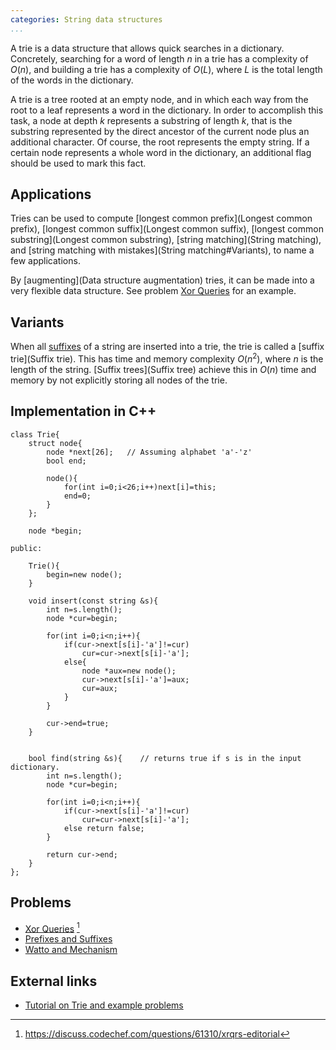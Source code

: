 ```yaml
---
categories: String data structures
...
```


A trie is a data structure that allows quick searches in a dictionary.
Concretely, searching for a word of length $n$ in a trie has a complexity of
$O(n)$, and building a trie has a complexity of $O(L)$, where $L$ is the total
length of the words in the dictionary.

A trie is a tree rooted at an empty node, and in which each way from the root
to a leaf represents a word in the dictionary. In order to accomplish this
task, a node at depth $k$ represents a substring of length $k$, that is the
substring represented by the direct ancestor of the current node plus an
additional character. Of course, the root represents the empty string. If a
certain node represents a whole word in the dictionary, an additional flag
should be used to mark this fact.

## Applications

Tries can be used to compute [longest common prefix](Longest common prefix),
[longest common suffix](Longest common suffix), [longest common
substring](Longest common substring), [string matching](String matching), and
[string matching with mistakes](String matching#Variants), to name a few applications.

By [augmenting](Data structure augmentation) tries, it can be made into a very
flexible data structure. See problem [Xor Queries](#Problems) for an example.

## Variants

When all [suffixes](String#Definitions) of a string are inserted into a trie, the
trie is called a [suffix trie](Suffix trie). This has time and memory
complexity $O(n^2)$, where $n$ is the length of the string. [Suffix
trees](Suffix tree) achieve this in $O(n)$ time and memory by not explicitly
storing all nodes of the trie.

## Implementation in C++

~~~{.cpp}
class Trie{
    struct node{
        node *next[26];   // Assuming alphabet 'a'-'z'
        bool end;

        node(){
            for(int i=0;i<26;i++)next[i]=this;
            end=0;
        }
    };

    node *begin;

public:

    Trie(){
        begin=new node();
    }

    void insert(const string &s){
        int n=s.length();
        node *cur=begin;

        for(int i=0;i<n;i++){
            if(cur->next[s[i]-'a']!=cur)
                cur=cur->next[s[i]-'a'];
            else{
                node *aux=new node();
                cur->next[s[i]-'a']=aux;
                cur=aux;
            }
        }

        cur->end=true;
    }


    bool find(string &s){    // returns true if s is in the input dictionary.
        int n=s.length();
        node *cur=begin;

        for(int i=0;i<n;i++){
            if(cur->next[s[i]-'a']!=cur)
                cur=cur->next[s[i]-'a'];
            else return false;
        }

        return cur->end;
    }
};
~~~


## Problems
- [Xor Queries](https://www.codechef.com/problems/XRQRS) [^1]
- [Prefixes and Suffixes](http://codeforces.com/problemset/problem/432/D)
- [Watto and Mechanism](http://codeforces.com/problemset/problem/514/C)

## External links
- [Tutorial on Trie and example problems](https://threads-iiith.quora.com/Tutorial-on-Trie-and-example-problems)

[^1]: <https://discuss.codechef.com/questions/61310/xrqrs-editorial>